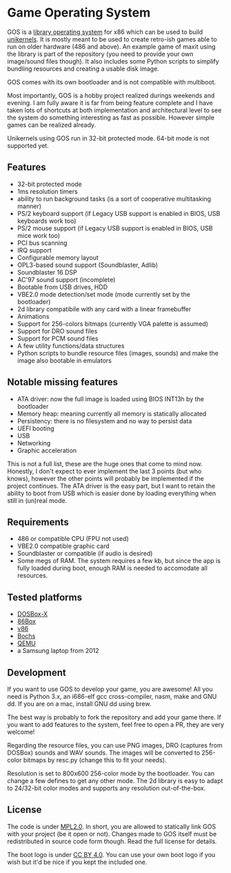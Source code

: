 # Game Operating System

GOS is a [library operating system](https://en.wikipedia.org/wiki/Operating_system#Library) for x86 which can be used to build [unikernels](https://en.wikipedia.org/wiki/Unikernel). It is mostly meant to be used to create retro-ish games able to run on older hardware (486 and above). An example game of maxit using the library is part of the repository (you need to provide your own image/sound files though). It also includes some Python scripts to simplify bundling resources and creating a usable disk image.

GOS comes with its own bootloader and is not compatible with multiboot.

Most importantly, GOS is a hobby project realized durings weekends and evening. I am fully aware it is far from being feature complete and I have taken lots of shortcuts at both implementation and architectural level to see the system do something interesting as fast as possible. However simple games can be realized already.

Unikernels using GOS run in 32-bit protected mode. 64-bit mode is not supported yet.

## Features
* 32-bit protected mode
* 1ms resolution timers
* ability to run background tasks (is a sort of cooperative multitasking manner)
* PS/2 keyboard support (if Legacy USB support is enabled in BIOS, USB keyboards work too)
* PS/2 mouse support (if Legacy USB support is enabled in BIOS, USB mice work too)
* PCI bus scanning
* IRQ support
* Configurable memory layout
* OPL3-based sound support (Soundblaster, Adlib)
* Soundblaster 16 DSP
* AC'97 sound support (incomplete)
* Bootable from USB drives, HDD
* VBE2.0 mode detection/set mode (mode currently set by the bootloader)
* 2d library compatibile with any card with a linear framebuffer
* Animations
* Support for 256-colors bitmaps (currently VGA palette is assumed)
* Support for DRO sound files
* Support for PCM sound files
* A few utility functions/data structures
* Python scripts to bundle resource files (images, sounds) and make the image also bootable in emulators

## Notable missing features
* ATA driver: now the full image is loaded using BIOS INT13h by the bootloader
* Memory heap: meaning currently all memory is statically allocated
* Persistency: there is no filesystem and no way to persist data
* UEFI booting
* USB
* Networking
* Graphic acceleration

This is not a full list, these are the huge ones that come to mind now. Honestly, I don't expect to ever implement the last 3 points (but who knows), however the other points will probably be implemented if the project continues. The ATA driver is the easy part, but I want to retain the ability to boot from USB which is easier done by loading everything when still in (un)real mode.

## Requirements
* 486 or compatible CPU (FPU not used)
* VBE2.0 compatible graphic card
* Soundblaster or compatible (if audio is desired)
* Some megs of RAM. The system requires a few kb, but since the app is fully loaded during boot, enough RAM is needed to accomodate all resources.

## Tested platforms
* [DOSBox-X](https://dosbox-x.com/)
* [86Box](https://github.com/86Box/86Box)
* [v86](https://github.com/copy/v86)
* [Bochs](https://bochs.sourceforge.io/)
* [QEMU](https://www.qemu.org/documentation/)
* a Samsung laptop from 2012

## Development
If you want to use GOS to develop your game, you are awesome! All you need is Python 3.x, an i686-elf gcc cross-compiler, nasm, make and GNU dd. If you are on a mac, install GNU dd using brew.

The best way is probably to fork the repository and add your game there. If you want to add features to the system, feel free to open a PR, they are very welcome!

Regarding the resource files, you can use PNG images, DRO (captures from DOSBox) sounds and WAV sounds. The images will be converted to 256-color bitmaps by resc.py (change this to fit your needs).

Resolution is set to 800x600 256-color mode by the bootloader. You can change a few defines to get any other mode. The 2d library is easy to adapt to 24/32-bit color modes and supports any resolution out-of-the-box.

## License
The code is under [MPL2.0](LICENSE). In short, you are allowed to statically link GOS with your project (be it open or not). Changes made to GOS itself must be redistributed in source code form though. Read the full license for details.

The boot logo is under [CC BY 4.0](https://creativecommons.org/licenses/by/4.0/). You can use your own boot logo if you wish but it'd be nice if you kept the included one.